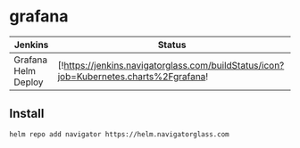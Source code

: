 # grafana

 Jenkins | Status  
------------ | -------------
Grafana Helm Deploy  | [!https://jenkins.navigatorglass.com/buildStatus/icon?job=Kubernetes.charts%2Fgrafana!|https://jenkins.navigatorglass.com/view/Kubernetes/job/Kubernetes.charts/job/grafana/]


## Install 

```
helm repo add navigator https://helm.navigatorglass.com
```